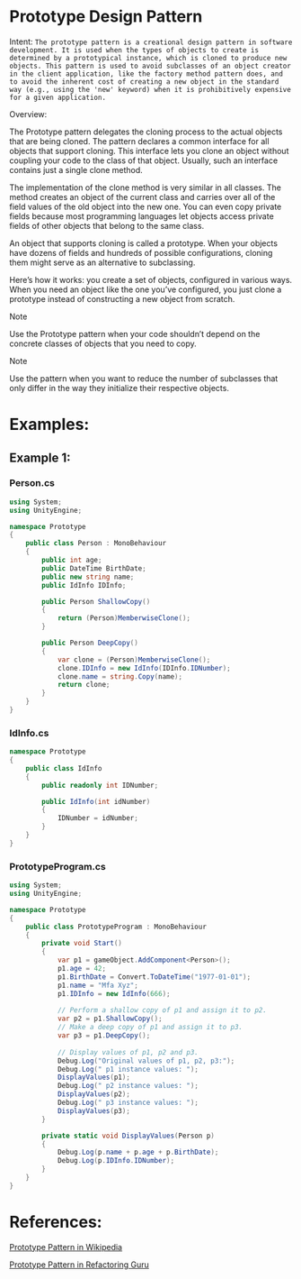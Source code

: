 # Prototype Design Pattern

Intent: `The prototype pattern is a creational design pattern in software development. It is used when the types of objects to create is determined by a prototypical instance, which is cloned to produce new objects. This pattern is used to avoid subclasses of an object creator in the client application, like the factory method pattern does, and to avoid the inherent cost of creating a new object in the standard way (e.g., using the 'new' keyword) when it is prohibitively expensive for a given application.`

Overview:

The Prototype pattern delegates the cloning process to the actual objects that are being cloned. The pattern declares a common interface for all objects that support cloning. This interface lets you clone an object without coupling your code to the class of that object. Usually, such an interface contains just a single clone method.

The implementation of the clone method is very similar in all classes. The method creates an object of the current class and carries over all of the field values of the old object into the new one. You can even copy private fields because most programming languages let objects access private fields of other objects that belong to the same class.

An object that supports cloning is called a prototype. When your objects have dozens of fields and hundreds of possible configurations, cloning them might serve as an alternative to subclassing.

Here’s how it works: you create a set of objects, configured in various ways. When you need an object like the one you’ve configured, you just clone a prototype instead of constructing a new object from scratch.

> [!NOTE]
> Use the Prototype pattern when your code shouldn’t depend on the concrete classes of objects that you need to copy.

> [!NOTE]
> Use the pattern when you want to reduce the number of subclasses that only differ in the way they initialize their respective objects.

# Examples:

## Example 1:

### Person.cs
```C#
using System;
using UnityEngine;

namespace Prototype
{
    public class Person : MonoBehaviour
    {
        public int age;
        public DateTime BirthDate;
        public new string name;
        public IdInfo IDInfo;

        public Person ShallowCopy()
        {
            return (Person)MemberwiseClone();
        }

        public Person DeepCopy()
        {
            var clone = (Person)MemberwiseClone();
            clone.IDInfo = new IdInfo(IDInfo.IDNumber);
            clone.name = string.Copy(name);
            return clone;
        }
    }
}
```

### IdInfo.cs
```C#
namespace Prototype
{
    public class IdInfo
    {
        public readonly int IDNumber;

        public IdInfo(int idNumber)
        {
            IDNumber = idNumber;
        }
    }
}
```

### PrototypeProgram.cs
```C#
using System;
using UnityEngine;

namespace Prototype
{
    public class PrototypeProgram : MonoBehaviour
    {
        private void Start()
        {
            var p1 = gameObject.AddComponent<Person>();
            p1.age = 42;
            p1.BirthDate = Convert.ToDateTime("1977-01-01");
            p1.name = "Mfa Xyz";
            p1.IDInfo = new IdInfo(666);
            
            // Perform a shallow copy of p1 and assign it to p2.
            var p2 = p1.ShallowCopy();
            // Make a deep copy of p1 and assign it to p3.
            var p3 = p1.DeepCopy();
            
            // Display values of p1, p2 and p3.
            Debug.Log("Original values of p1, p2, p3:");
            Debug.Log(" p1 instance values: ");
            DisplayValues(p1);
            Debug.Log(" p2 instance values: ");
            DisplayValues(p2);
            Debug.Log(" p3 instance values: ");
            DisplayValues(p3);
        }

        private static void DisplayValues(Person p)
        { 
            Debug.Log(p.name + p.age + p.BirthDate);
            Debug.Log(p.IDInfo.IDNumber);
        }
    }
}
```

# References:

[Prototype Pattern in Wikipedia](https://en.wikipedia.org/wiki/Prototype_pattern)

[Prototype Pattern in Refactoring Guru](https://refactoring.guru/design-patterns/prototype)
